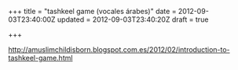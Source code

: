 +++
title = "tashkeel game (vocales árabes)"
date = 2012-09-03T23:40:00Z
updated = 2012-09-03T23:40:20Z
draft = true

+++

<div dir="ltr" style="text-align: left;" trbidi="on"><a href="http://amuslimchildisborn.blogspot.com.es/2012/02/introduction-to-tashkeel-game.html">http://amuslimchildisborn.blogspot.com.es/2012/02/introduction-to-tashkeel-game.html</a></div>
